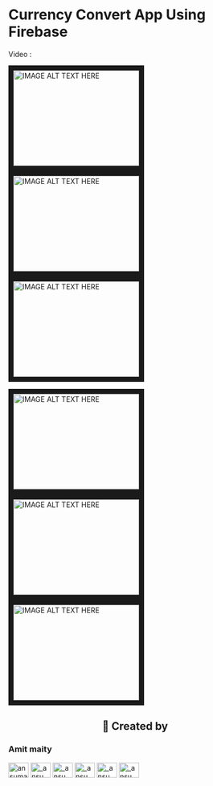 # Currency Convert App Using Firebase


Video :


<a href="http://www.youtube.com/watch?feature=player_embedded&v=L0DP9PK7jPM
" target="_blank"><img src="http://img.youtube.com/vi/L0DP9PK7jPM/0.jpg" 
alt="IMAGE ALT TEXT HERE" width="250" height="190" border="10" /></a>  <a href="http://www.youtube.com/watch?feature=player_embedded&v=NBv5FAq01iU
" target="_blank"><img src="http://img.youtube.com/vi/NBv5FAq01iU/0.jpg" 
alt="IMAGE ALT TEXT HERE" width="250" height="190" border="10" /></a>   <a href="http://www.youtube.com/watch?feature=player_embedded&v=AEOPJKXMu-Y
" target="_blank"><img src="http://img.youtube.com/vi/AEOPJKXMu-Y/0.jpg" 
alt="IMAGE ALT TEXT HERE" width="250" height="190" border="10" /></a>


<a href="http://www.youtube.com/watch?feature=player_embedded&v=xKXl0slrPuY
" target="_blank"><img src="http://img.youtube.com/vi/xKXl0slrPuY/0.jpg" 
alt="IMAGE ALT TEXT HERE" width="250" height="190" border="10" /></a>  <a href="http://www.youtube.com/watch?feature=player_embedded&v=0dC-suVyeEU
" target="_blank"><img src="http://img.youtube.com/vi/0dC-suVyeEU/0.jpg" 
alt="IMAGE ALT TEXT HERE" width="250" height="190" border="10" /></a>   <a href="http://www.youtube.com/watch?feature=player_embedded&v=n5ZO-pX_NVw
" target="_blank"><img src="http://img.youtube.com/vi/n5ZO-pX_NVw/0.jpg" 
alt="IMAGE ALT TEXT HERE" width="250" height="190" border="10" /></a>


<h2 align="center">📝 Created by </h2>


<h3>Amit maity</h3>

  <a href="https://linkedin.com/in/maityamit" target="blank"><img align="center" src="https://raw.githubusercontent.com/rahuldkjain/github-profile-readme-generator/master/src/images/icons/Social/linked-in-alt.svg" alt="ansuman-behera-7b00b61b6" height="30" width="40" /></a>
 <a href="https://instagram.com/amit_maity_2003" target="blank"><img align="center" src="https://raw.githubusercontent.com/rahuldkjain/github-profile-readme-generator/master/src/images/icons/Social/instagram.svg" alt="_ansuman_behera_/" height="30" width="40" /></a>
  <a href="https://twitter.com/AmitMai40525308" target="blank"><img align="center" src="https://raw.githubusercontent.com/rahuldkjain/github-profile-readme-generator/master/src/images/icons/Social/twitter.svg" alt="_ansuman_behera_/" height="30" width="40" /></a>
  <a href="https://github.com/maityamit" target="blank"><img align="center" src="https://raw.githubusercontent.com/rahuldkjain/github-profile-readme-generator/master/src/images/icons/Social/github.svg" alt="_ansuman_behera_/" height="30" width="40" /></a>
  <a href="https://leetcode.com/maityamit/" target="blank"><img align="center" src="https://raw.githubusercontent.com/rahuldkjain/github-profile-readme-generator/master/src/images/icons/Social/leet-code.svg" alt="_ansuman_behera_/" height="30" width="40" /></a>
   <a href="https://www.hackerrank.com/maity_amit_coll1" target="blank"><img align="center" src="https://raw.githubusercontent.com/rahuldkjain/github-profile-readme-generator/master/src/images/icons/Social/hackerrank.svg" alt="_ansuman_behera_/" height="30" width="40" /></a>
